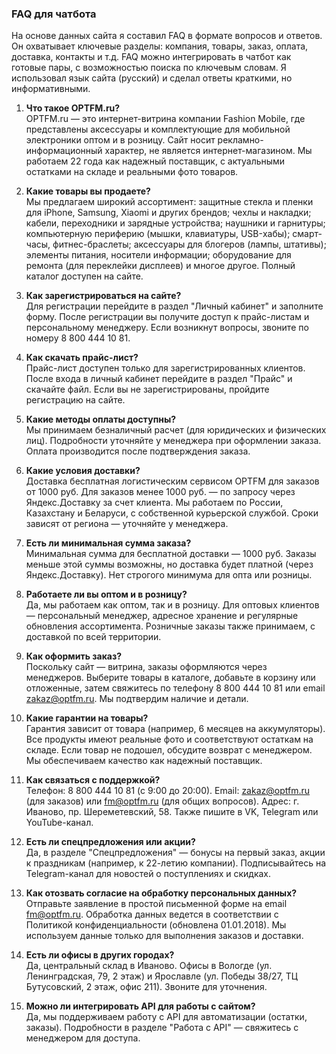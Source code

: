 
### FAQ для чатбота

На основе данных сайта я составил FAQ в формате вопросов и ответов. Он охватывает ключевые разделы: компания, товары, заказ, оплата, доставка, контакты и т.д. FAQ можно интегрировать в чатбот как готовые пары, с возможностью поиска по ключевым словам. Я использовал язык сайта (русский) и сделал ответы краткими, но информативными.

1. **Что такое OPTFM.ru?**  
   OPTFM.ru — это интернет-витрина компании Fashion Mobile, где представлены аксессуары и комплектующие для мобильной электроники оптом и в розницу. Сайт носит рекламно-информационный характер, не является интернет-магазином. Мы работаем 22 года как надежный поставщик, с актуальными остатками на складе и реальными фото товаров.

2. **Какие товары вы продаете?**  
   Мы предлагаем широкий ассортимент: защитные стекла и пленки для iPhone, Samsung, Xiaomi и других брендов; чехлы и накладки; кабели, переходники и зарядные устройства; наушники и гарнитуры; компьютерную периферию (мышки, клавиатуры, USB-хабы); смарт-часы, фитнес-браслеты; аксессуары для блогеров (лампы, штативы); элементы питания, носители информации; оборудование для ремонта (для переклейки дисплеев) и многое другое. Полный каталог доступен на сайте.

3. **Как зарегистрироваться на сайте?**  
   Для регистрации перейдите в раздел "Личный кабинет" и заполните форму. После регистрации вы получите доступ к прайс-листам и персональному менеджеру. Если возникнут вопросы, звоните по номеру 8 800 444 10 81.

4. **Как скачать прайс-лист?**  
   Прайс-лист доступен только для зарегистрированных клиентов. После входа в личный кабинет перейдите в раздел "Прайс" и скачайте файл. Если вы не зарегистрированы, пройдите регистрацию на сайте.

5. **Какие методы оплаты доступны?**  
   Мы принимаем безналичный расчет (для юридических и физических лиц). Подробности уточняйте у менеджера при оформлении заказа. Оплата производится после подтверждения заказа.

6. **Какие условия доставки?**  
   Доставка бесплатная логистическим сервисом OPTFM для заказов от 1000 руб. Для заказов менее 1000 руб. — по запросу через Яндекс.Доставку за счет клиента. Мы работаем по России, Казахстану и Беларуси, с собственной курьерской службой. Сроки зависят от региона — уточняйте у менеджера.

7. **Есть ли минимальная сумма заказа?**  
   Минимальная сумма для бесплатной доставки — 1000 руб. Заказы меньше этой суммы возможны, но доставка будет платной (через Яндекс.Доставку). Нет строгого минимума для опта или розницы.

8. **Работаете ли вы оптом и в розницу?**  
   Да, мы работаем как оптом, так и в розницу. Для оптовых клиентов — персональный менеджер, адресное хранение и регулярные обновления ассортимента. Розничные заказы также принимаем, с доставкой по всей территории.

9. **Как оформить заказ?**  
   Поскольку сайт — витрина, заказы оформляются через менеджеров. Выберите товары в каталоге, добавьте в корзину или отложенные, затем свяжитесь по телефону 8 800 444 10 81 или email zakaz@optfm.ru. Мы подтвердим наличие и детали.

10. **Какие гарантии на товары?**  
    Гарантия зависит от товара (например, 6 месяцев на аккумуляторы). Все продукты имеют реальные фото и соответствуют остаткам на складе. Если товар не подошел, обсудите возврат с менеджером. Мы обеспечиваем качество как надежный поставщик.

11. **Как связаться с поддержкой?**  
    Телефон: 8 800 444 10 81 (с 9:00 до 20:00). Email: zakaz@optfm.ru (для заказов) или fm@optfm.ru (для общих вопросов). Адрес: г. Иваново, пр. Шереметевский, 58. Также пишите в VK, Telegram или YouTube-канал.

12. **Есть ли спецпредложения или акции?**  
    Да, в разделе "Спецпредложения" — бонусы на первый заказ, акции к праздникам (например, к 22-летию компании). Подписывайтесь на Telegram-канал для новостей о поступлениях и скидках.

13. **Как отозвать согласие на обработку персональных данных?**  
    Отправьте заявление в простой письменной форме на email fm@optfm.ru. Обработка данных ведется в соответствии с Политикой конфиденциальности (обновлена 01.01.2018). Мы используем данные только для выполнения заказов и доставки.

14. **Есть ли офисы в других городах?**  
    Да, центральный склад в Иваново. Офисы в Вологде (ул. Ленинградская, 79, 2 этаж) и Ярославле (ул. Победы 38/27, ТЦ Бутусовский, 2 этаж, офис 211). Звоните для уточнения.

15. **Можно ли интегрировать API для работы с сайтом?**  
    Да, мы поддерживаем работу с API для автоматизации (остатки, заказы). Подробности в разделе "Работа с API" — свяжитесь с менеджером для доступа.